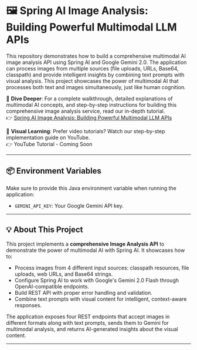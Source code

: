 # 🖼️ Spring AI Image Analysis: Building Powerful Multimodal LLM APIs

This repository demonstrates how to build a comprehensive multimodal AI image analysis API using Spring AI and Google Gemini 2.0. The application can process images from multiple sources (file uploads, URLs, Base64, classpath) and provide intelligent insights by combining text prompts with visual analysis. This project showcases the power of multimodal AI that processes both text and images simultaneously, just like human cognition.

📖 **Dive Deeper**: For a complete walkthrough, detailed explanations of multimodal AI concepts, and step-by-step instructions for building this comprehensive image analysis service, read our in-depth tutorial.<br>
👉 [Spring AI Image Analysis: Building Powerful Multimodal LLM APIs](https://bootcamptoprod.com/spring-ai-image-analysis-guide/)

🎥 **Visual Learning**: Prefer video tutorials? Watch our step-by-step implementation guide on YouTube.<br>
👉 YouTube Tutorial - Coming Soon

---

## 📦 Environment Variables

Make sure to provide this Java environment variable when running the application:

- `GEMINI_API_KEY`: Your Google Gemini API key.

---

## 💡 About This Project

This project implements a **comprehensive Image Analysis API** to demonstrate the power of multimodal AI with Spring AI. It showcases how to:

*   Process images from 4 different input sources: classpath resources, file uploads, web URLs, and Base64 strings.
*   Configure Spring AI to work with Google's Gemini 2.0 Flash through OpenAI-compatible endpoints.
*   Build REST API with proper error handling and validation.
*   Combine text prompts with visual content for intelligent, context-aware responses.

The application exposes four REST endpoints that accept images in different formats along with text prompts, sends them to Gemini for multimodal analysis, and returns AI-generated insights about the visual content.

---